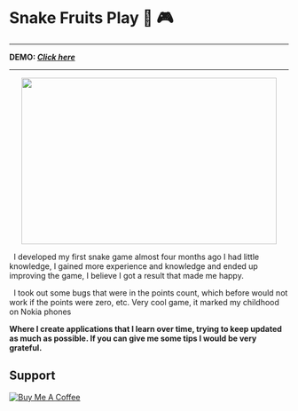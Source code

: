 # Snake Fruits Play 👾 🎮


---

**DEMO: *[Click here](https://elvissouza.github.io/Snake-game/)***

---

<p align="center">
  <img width="460" height="300" src ="https://github.com/elvissouza/Snake-game/blob/master/img/gifgame.gif?raw=true">
</p>
&nbsp; I developed my first snake game almost four months ago I had little knowledge, I gained more experience and knowledge and ended up improving the game, I believe I got a result that made me happy.

&nbsp; I took out some bugs that were in the points count, which before would not work if the points were zero, etc.
Very cool game, it marked my childhood on Nokia phones


**Where I create applications that I learn over time, trying to keep updated as much as possible. If you can give me some tips I would be very grateful.**

## Support
<a href="https://www.buymeacoffee.com/elvissouza" target="_blank"><img src="https://www.buymeacoffee.com/assets/img/custom_images/purple_img.png" alt="Buy Me A Coffee" style="height: auto !important;width: auto !important;" ></a>
